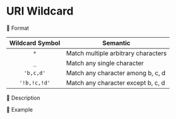 # URI Wildcard

📌 Format

| Wildcard Symbol | Semantic                            |
| :-------------: | ----------------------------------- |
|       `*`       | Match multiple arbitrary characters |
|       `_`       | Match any single character          |
|    `'b,c,d'`    | Match any character among b, c, d   |
|  `'!b,!c,!d'`   | Match any character except b, c, d  |

📌 Description

📌 Example

```

```
